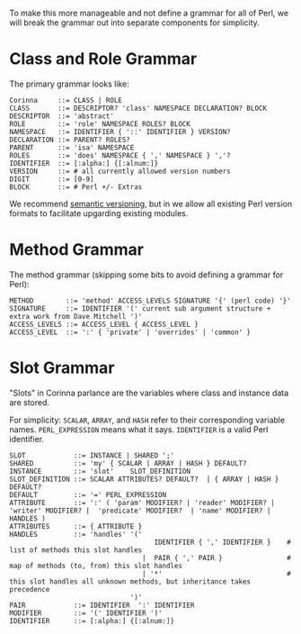 To make this more manageable and not define a grammar for all of Perl, we will break the grammar out into separate components for simplicity.

# Class and Role Grammar

The primary grammar looks like:

```
Corinna     ::= CLASS | ROLE
CLASS       ::= DESCRIPTOR? 'class' NAMESPACE DECLARATION? BLOCK
DESCRIPTOR  ::= 'abstract'
ROLE        ::= 'role' NAMESPACE ROLES? BLOCK
NAMESPACE   ::= IDENTIFIER { '::' IDENTIFIER } VERSION? 
DECLARATION ::= PARENT? ROLES?
PARENT      ::= 'isa' NAMESPACE
ROLES       ::= 'does' NAMESPACE { ',' NAMESPACE } ','?
IDENTIFIER  ::= [:alpha:] {[:alnum:]}
VERSION     ::= # all currently allowed version numbers
DIGIT       ::= [0-9]
BLOCK       ::= # Perl +/- Extras
```

We recommend [semantic versioning](https://semver.org/), but in we allow all
existing Perl version formats to facilitate upgarding existing modules.

# Method Grammar

The method grammar (skipping some bits to avoid defining a grammar for Perl):

```
METHOD        ::= 'method' ACCESS_LEVELS SIGNATURE '{' (perl code) '}'
SIGNATURE     ::= IDENTIFIER '(' current sub argument structure + extra work from Dave Mitchell ')'
ACCESS_LEVELS ::= ACCESS_LEVEL { ACCESS_LEVEL }
ACCESS_LEVEL  ::= ':' { 'private' | 'overrides' | 'common' }
```

# Slot Grammar

"Slots" in Corinna parlance are the variables where class and instance data are stored.

For simplicity: `SCALAR`, `ARRAY`, and `HASH` refer to their corresponding variable names. `PERL_EXPRESSION` means what it says. `IDENTIFIER` is a valid Perl identifier.

```
SLOT            ::= INSTANCE | SHARED ';'
SHARED          ::= 'my' { SCALAR | ARRAY | HASH } DEFAULT?
INSTANCE        ::= 'slot'    SLOT_DEFINITION
SLOT_DEFINITION ::= SCALAR ATTRIBUTES? DEFAULT?  | { ARRAY | HASH } DEFAULT? 
DEFAULT         ::= '=' PERL_EXPRESSION
ATTRIBUTE       ::= ':' ( 'param' MODIFIER? | 'reader' MODIFIER? | 'writer' MODIFIER? |  'predicate' MODIFIER?  | 'name' MODIFIER? | HANDLES )
ATTRIBUTES      ::= { ATTRIBUTE }
HANDLES         ::= 'handles' '(' 
                                    IDENTIFIER { ',' IDENTIFIER }    # list of methods this slot handles
                                 |  PAIR { ',' PAIR }                # map of methods (to, from) this slot handles
                                 | '*'                               # this slot handles all unknown methods, but inheritance takes precedence
                              ')'
PAIR            ::= IDENTIFIER  ':' IDENTIFIER
MODIFIER        ::= '(' IDENTIFIER ')'
IDENTIFIER      ::= [:alpha:] {[:alnum:]}
```
